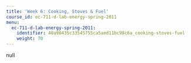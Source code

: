 ```yaml
---
title: 'Week 6: Cooking, Stoves & Fuel'
course_id: ec-711-d-lab-energy-spring-2011
menu:
  ec-711-d-lab-energy-spring-2011:
    identifier: 40a90435c33545755ca5aed11bc98c6a_cooking-stoves-fuel
    weight: 70
---
```

null